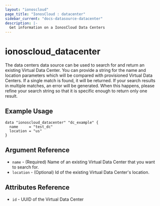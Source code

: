```yaml
---
layout: "ionoscloud"
page_title: "IonosCloud : datacenter"
sidebar_current: "docs-datasource-datacenter"
description: |-
  Get information on a IonosCloud Data Centers
---
```


# ionoscloud\_datacenter

The data centers data source can be used to search for and return an existing Virtual Data Center. You can provide a string for the name and location parameters which will be compared with provisioned Virtual Data Centers. If a single match is found, it will be returned. If your search results in multiple matches, an error will be generated. When this happens, please refine your search string so that it is specific enough to return only one result.

## Example Usage

```hcl
data "ionoscloud_datacenter" "dc_example" {
  name     = "test_dc"
  location = "us"
}
```

## Argument Reference

 * `name` - (Required) Name of an existing Virtual Data Center that you want to search for.
 * `location` - (Optional) Id of the existing Virtual Data Center's location.

## Attributes Reference

 * `id` - UUID of the Virtual Data Center
